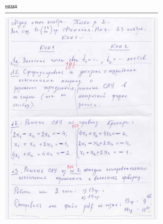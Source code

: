 [назад](../../../mkn/mkn-1-1.md#Линейная-алгебра)
***
![линейная алгебра практика вариант номер 1-2](../../images/lin-alg/att2/pr1-2.jpg)
